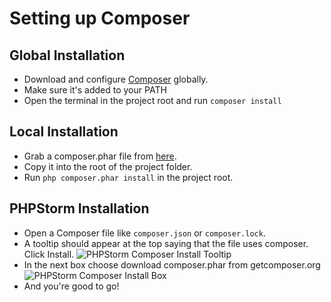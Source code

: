 # Setting up Composer
## Global Installation
- Download and configure [Composer](https://getcomposer.org/doc/00-intro.md) globally.
- Make sure it's added to your PATH
- Open the terminal in the project root and run `composer install`

## Local Installation
- Grab a composer.phar file from [here](https://getcomposer.org/download/).
- Copy it into the root of the project folder.
- Run `php composer.phar install` in the project root.

## PHPStorm Installation
- Open a Composer file like `composer.json` or `composer.lock`.
- A tooltip should appear at the top saying that the file uses composer. Click Install.
![PHPStorm Composer Install Tooltip](https://lh4.googleusercontent.com/iwfhFLpVdnGus0mDbuIZMzHAiWV5luelW66MAJaM_q9GZgFwd57D9N57xQU3kf8tDlGcchzs5TXPphRdEZk=w1056-h640-rw)
- In the next box choose download composer.phar from getcomposer.org
![PHPStorm Composer Install Box](https://lh6.googleusercontent.com/3bA9nEgvNog0geXMwrc6M7B5jfjAAKDKuAlAmshE6nv-vqNYDohNmW_PRqzSU7KTM8LomGBqWIgqRPelxYk=w1056-h680)
- And you're good to go!

